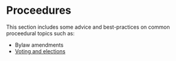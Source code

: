 # Proceedures

This section includes some advice and best-practices on common proceedural topics such as:
* Bylaw amendments
* [Voting and elections](./voting.md)
